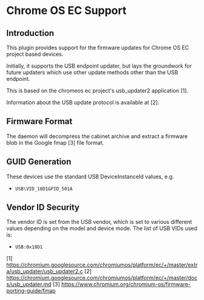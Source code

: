Chrome OS EC Support
===================

Introduction
------------

This plugin provides support for the firmware updates for Chrome OS EC
project based devices.

Initially, it supports the USB endpoint updater, but lays the groundwork for
future updaters which use other update methods other than the USB endpoint.

This is based on the chromeos ec project's usb_updater2 application [1].

Information about the USB update protocol is available at [2].

Firmware Format
---------------
The daemon will decompress the cabinet archive and extract a firmware blob in
the Google fmap [3] file format.

GUID Generation
---------------

These devices use the standard USB DeviceInstanceId values, e.g.

 * `USB\VID_18D1&PID_501A`

Vendor ID Security
------------------

The vendor ID is set from the USB vendor, which is set to various different
values depending on the model and device mode. The list of USB VIDs used is:

 * `USB:0x18D1`

[1] https://chromium.googlesource.com/chromiumos/platform/ec/+/master/extra/usb_updater/usb_updater2.c
[2] https://chromium.googlesource.com/chromiumos/platform/ec/+/master/docs/usb_updater.md
[3] https://www.chromium.org/chromium-os/firmware-porting-guide/fmap
